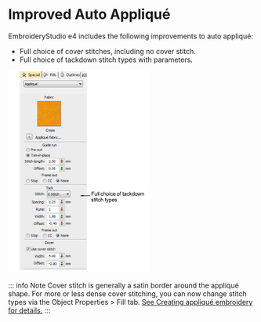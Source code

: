 # Improved Auto Appliqué

EmbroideryStudio e4 includes the following improvements to auto appliqué:

- Full choice of cover stitches, including no cover stitch.
- Full choice of tackdown stitch types with parameters.

![rn_-_update-000083.png](assets/rn_-_update-000083.png)

::: info Note
Cover stitch is generally a satin border around the appliqué shape. For more or less dense cover stitching, you can now change stitch types via the Object Properties > Fill tab. [See Creating appliqué embroidery for details.](../../Applied/applique/Creating_appliqué_embroidery)
:::
